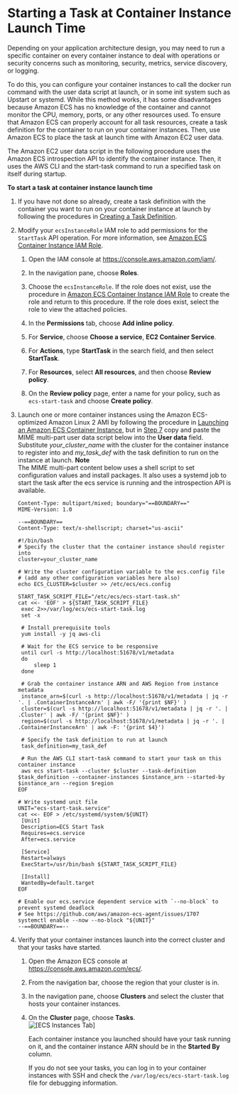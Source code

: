 # Starting a Task at Container Instance Launch Time<a name="start_task_at_launch"></a>

Depending on your application architecture design, you may need to run a specific container on every container instance to deal with operations or security concerns such as monitoring, security, metrics, service discovery, or logging\.

To do this, you can configure your container instances to call the docker run command with the user data script at launch, or in some init system such as Upstart or systemd\. While this method works, it has some disadvantages because Amazon ECS has no knowledge of the container and cannot monitor the CPU, memory, ports, or any other resources used\. To ensure that Amazon ECS can properly account for all task resources, create a task definition for the container to run on your container instances\. Then, use Amazon ECS to place the task at launch time with Amazon EC2 user data\.

The Amazon EC2 user data script in the following procedure uses the Amazon ECS introspection API to identify the container instance\. Then, it uses the AWS CLI and the start\-task command to run a specified task on itself during startup\. 

**To start a task at container instance launch time**

1. If you have not done so already, create a task definition with the container you want to run on your container instance at launch by following the procedures in [Creating a Task Definition](create-task-definition.md)\.

1. Modify your `ecsInstanceRole` IAM role to add permissions for the `StartTask` API operation\. For more information, see [Amazon ECS Container Instance IAM Role](instance_IAM_role.md)\.

   1. Open the IAM console at [https://console\.aws\.amazon\.com/iam/](https://console.aws.amazon.com/iam/)\.

   1. In the navigation pane, choose **Roles**\. 

   1. Choose the `ecsInstanceRole`\. If the role does not exist, use the procedure in [Amazon ECS Container Instance IAM Role](instance_IAM_role.md) to create the role and return to this procedure\. If the role does exist, select the role to view the attached policies\.

   1. In the **Permissions** tab, choose **Add inline policy**\.

   1. For **Service**, choose **Choose a service**, **EC2 Container Service**\.

   1. For **Actions**, type **StartTask** in the search field, and then select **StartTask**\.

   1. For **Resources**, select **All resources**, and then choose **Review policy**\.

   1. On the **Review policy** page, enter a name for your policy, such as `ecs-start-task` and choose **Create policy**\.

1. Launch one or more container instances using the Amazon ECS\-optimized Amazon Linux 2 AMI by following the procedure in [Launching an Amazon ECS Container Instance](launch_container_instance.md), but in [Step 7](launch_container_instance.md#instance-launch-user-data-step) copy and paste the MIME multi\-part user data script below into the **User data** field\. Substitute *your\_cluster\_name* with the cluster for the container instance to register into and *my\_task\_def* with the task definition to run on the instance at launch\.
**Note**  
The MIME multi\-part content below uses a shell script to set configuration values and install packages\. It also uses a systemd job to start the task after the ecs service is running and the introspection API is available\.

   ```
   Content-Type: multipart/mixed; boundary="==BOUNDARY=="
   MIME-Version: 1.0
   
   --==BOUNDARY==
   Content-Type: text/x-shellscript; charset="us-ascii"
   
   #!/bin/bash
   # Specify the cluster that the container instance should register into
   cluster=your_cluster_name
   
   # Write the cluster configuration variable to the ecs.config file
   # (add any other configuration variables here also)
   echo ECS_CLUSTER=$cluster >> /etc/ecs/ecs.config
   
   START_TASK_SCRIPT_FILE="/etc/ecs/ecs-start-task.sh"
   cat <<- 'EOF' > ${START_TASK_SCRIPT_FILE}
   	exec 2>>/var/log/ecs/ecs-start-task.log
   	set -x
   	
   	# Install prerequisite tools
   	yum install -y jq aws-cli
   	
   	# Wait for the ECS service to be responsive
   	until curl -s http://localhost:51678/v1/metadata
   	do
   		sleep 1
   	done
   
   	# Grab the container instance ARN and AWS Region from instance metadata
   	instance_arn=$(curl -s http://localhost:51678/v1/metadata | jq -r '. | .ContainerInstanceArn' | awk -F/ '{print $NF}' )
   	cluster=$(curl -s http://localhost:51678/v1/metadata | jq -r '. | .Cluster' | awk -F/ '{print $NF}' )
   	region=$(curl -s http://localhost:51678/v1/metadata | jq -r '. | .ContainerInstanceArn' | awk -F: '{print $4}')
   
   	# Specify the task definition to run at launch
   	task_definition=my_task_def
   
   	# Run the AWS CLI start-task command to start your task on this container instance
   	aws ecs start-task --cluster $cluster --task-definition $task_definition --container-instances $instance_arn --started-by $instance_arn --region $region
   EOF
   
   # Write systemd unit file
   UNIT="ecs-start-task.service"
   cat <<- EOF > /etc/systemd/system/${UNIT}
   	[Unit]
   	Description=ECS Start Task
   	Requires=ecs.service
   	After=ecs.service
   
   	[Service]
   	Restart=always
   	ExecStart=/usr/bin/bash ${START_TASK_SCRIPT_FILE}
   
   	[Install]
   	WantedBy=default.target
   EOF
   
   # Enable our ecs.service dependent service with `--no-block` to prevent systemd deadlock
   # See https://github.com/aws/amazon-ecs-agent/issues/1707
   systemctl enable --now --no-block "${UNIT}"
   --==BOUNDARY==--
   ```

1. Verify that your container instances launch into the correct cluster and that your tasks have started\.

   1. Open the Amazon ECS console at [https://console\.aws\.amazon\.com/ecs/](https://console.aws.amazon.com/ecs/)\.

   1. From the navigation bar, choose the region that your cluster is in\.

   1. In the navigation pane, choose **Clusters** and select the cluster that hosts your container instances\.

   1. On the **Cluster** page, choose **Tasks**\.  
![\[ECS Instances Tab\]](http://docs.aws.amazon.com/AmazonECS/latest/developerguide/images/1_task_per_instance.png)

      Each container instance you launched should have your task running on it, and the container instance ARN should be in the **Started By** column\.

      If you do not see your tasks, you can log in to your container instances with SSH and check the `/var/log/ecs/ecs-start-task.log` file for debugging information\.
